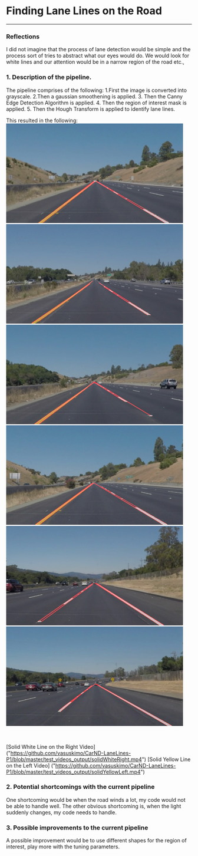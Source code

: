 # **Finding Lane Lines on the Road** 

---

### Reflections

I did not imagine that the process of lane detection would be simple and the process sort of tries to abstract what our eyes would do.
We would look for white lines and our attention would be in a narrow region of the road etc.,

### 1. Description of the pipeline. 

The pipeline comprises of the following:
1.First the image is converted into grayscale.
2.Then a gaussian smoothening is applied.
3. Then the Canny Edge Detection Algorithm is applied.
4. Then the region of interest mask is applied.
5. Then the Hough Transform is applied to identify lane lines.


This resulted in the following:
<br />
<img src="https://raw.githubusercontent.com/vasuskimo/CarND-LaneLines-P1/master/test_images/whiteCarLaneSwitch_after.jpg" width="480" />
<img src="https://raw.githubusercontent.com/vasuskimo/CarND-LaneLines-P1/master/test_images/solidYellowLeft_after.jpg" width="480" />
<img src="https://raw.githubusercontent.com/vasuskimo/CarND-LaneLines-P1/master/test_images/solidYellowCurve_after.jpg" width="480" />
<img src="https://raw.githubusercontent.com/vasuskimo/CarND-LaneLines-P1/master/test_images/solidYellowCurve2_after.jpg" width="480"/>
<img src="https://raw.githubusercontent.com/vasuskimo/CarND-LaneLines-P1/master/test_images/solidWhiteRight_after.jpg" width="480"/>
<img src="https://raw.githubusercontent.com/vasuskimo/CarND-LaneLines-P1/master/test_images/solidWhiteCurve_after.jpg" width="480"/>

<br/>

 [Solid White Line on the Right Video] ("https://github.com/vasuskimo/CarND-LaneLines-P1/blob/master/test_videos_output/solidWhiteRight.mp4") 
 [Solid Yellow Line on the Left Video] ("https://github.com/vasuskimo/CarND-LaneLines-P1/blob/master/test_videos_output/solidYellowLeft.mp4")
 <br/>
 
### 2. Potential shortcomings with the current pipeline


One shortcoming would be when the road winds a lot, my code would not be able to handle well.
The other obvious shortcoming is, when the light suddenly changes, my code needs to handle.


### 3. Possible improvements to the current pipeline

A possible improvement would be to use different shapes for the region of interest, play more with the tuning parameters. 

